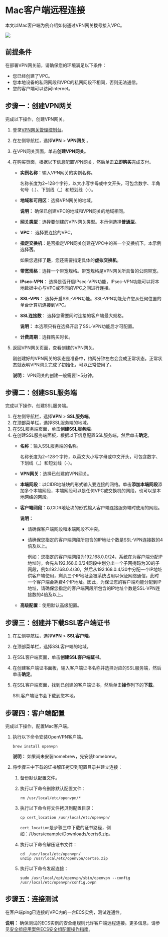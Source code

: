 # Mac客户端远程连接

本文以Mac客户端为例介绍如何通过VPN网关拨号接入VPC。

![](https://static-aliyun-doc.oss-accelerate.aliyuncs.com/assets/img/zh-CN/5498488951/p3332.png)

## 前提条件

在部署VPN网关前，请确保您的环境满足以下条件：

-   您已经创建了VPC。
-   您本地设备的私网网段和VPC的私网网段不相同，否则无法通信。
-   您的客户端可以访问Internet。

## 步骤一：创建VPN网关

完成以下操作，创建VPN网关。

1.  登录[VPN网关管理控制台](https://vpc.console.aliyun.com/vpn)。
2.  在左侧导航栏，选择**VPN** \> **VPN网关** 。
3.  在VPN网关页面，单击**创建VPN网关**。
4.  在购买页面，根据以下信息配置VPN网关，然后单击**立即购买**完成支付。
    -   **实例名称**：输入VPN网关的实例名称。

        名称长度为2~128个字符，以大小写字母或中文开头，可包含数字、半角句号（.）、下划线（\_）和短划线（-）。

    -   **地域和可用区**：选择VPN网关的地域。

        **说明：** 确保已创建VPC的地域和VPN网关的地域相同。

    -   **网关类型**：选择要创建的VPN网关类型。本示例选择**普通型**。
    -   **VPC**： 选择要连接的VPC。
    -   **指定交换机**：是否指定VPN网关创建在VPC中的某一个交换机下。本示例选择**否**。

        如果您选择了**是**，您还需要指定具体的**虚拟交换机**。

    -   **带宽规格**：选择一个带宽规格。带宽规格是VPN网关所具备的公网带宽。
    -   **IPsec-VPN**： 选择是否开启IPsec-VPN功能，IPsec-VPN功能可以将本地数据中心与VPC或不同的VPC之间进行连接。
    -   **SSL-VPN**： 选择开启SSL-VPN功能。SSL-VPN功能允许您从任何位置的单台计算机连接到VPC。
    -   **SSL连接数**： 选择您需要同时连接的客户端最大规格。

        **说明：** 本选项只有在选择开启了SSL-VPN功能后才可配置。

    -   **计费周期**：选择购买时长。
5.  返回VPN网关页面，查看创建的VPN网关。

    刚创建好的VPN网关的状态是准备中，约两分钟左右会变成正常状态。正常状态就表明VPN网关完成了初始化，可以正常使用了。

    **说明：** VPN网关的创建一般需要1~5分钟。


## 步骤二：创建SSL服务端

完成以下操作，创建SSL服务端。

1.  在左侧导航栏，选择**VPN** \> **SSL服务端**。
2.  在顶部菜单栏，选择SSL服务端的地域。
3.  在SSL服务端页面，单击**创建SSL服务端**。
4.  在创建SSL服务端面板，根据以下信息配置SSL服务端，然后单击**确定**。
    -   **名称**：输入SSL服务端的名称。

        名称长度为2~128个字符，以英文大小写字母或中文开头，可包含数字、下划线（\_）和短划线（-）。

    -   **VPN网关**：选择已创建的VPN网关。
    -   **本端网段**：以CIDR地址块的形式输入要连接的网络。单击**添加本端网段**添加多个本端网段，本端网段可以是任何VPC或交换机的网段，也可以是本地网络的网段。
    -   **客户端网段**：以CIDR地址块的形式输入客户端连接服务端时使用的网段。

        **说明：**

        -   请确保客户端网段和本端网段不冲突。
        -   请确保您指定的客户端网段所包含的IP地址个数是SSL-VPN连接数的4倍及以上。

            例如：您指定的客户端网段为192.168.0.0/24，系统在为客户端分配IP地址时，会先从192.168.0.0/24网段中划分出一个子网掩码为30的子网段，例如192.168.0.4/30，然后从192.168.0.4/30中分配一个IP地址供客户端使用，剩余三个IP地址会被系统占用以保证网络通信，此时一个客户端会耗费4个IP地址。因此，为保证您的客户端均能分配到IP地址，请确保您指定的客户端网段所包含的IP地址个数是SSL-VPN连接数的4倍及以上。

    -   **高级配置**：使用默认高级配置。

## 步骤三：创建并下载SSL客户端证书

1.  在左侧导航栏，选择**VPN** \> **SSL客户端**。
2.  在顶部菜单栏，选择SSL客户端的地域。
3.  在SSL客户端页面，单击**创建SSL客户端证书**。
4.  在创建客户端证书面板，输入客户端证书名称并选择对应的SSL服务端，然后单击**确定**。
5.  在SSL客户端页面，找到已创建的客户端证书，然后单击**操作**列下的**下载**。

    SSL客户端证书会下载到您本地。


## 步骤四：客户端配置

完成以下操作，配置Mac客户端。

1.  执行以下命令安装OpenVPN客户端。

    ```
    brew install openvpn
    ```

    **说明：** 如果尚未安装homebrew，先安装homebrew。

2.  将步骤三中下载的证书解压拷贝到配置目录并建立连接：
    1.  备份默认配置文件。
    2.  执行以下命令删除默认配置文件：

        ```
        rm /usr/local/etc/openvpn/*
        ```

    3.  执行以下命令将文件拷贝到配置目录：

        ```
        cp cert_location /usr/local/etc/openvpn/
        ```

        `cert_location`是步骤三中下载的证书路径，例如：/Users/example/Downloads/certs6.zip。

    4.  执行以下命令解压证书文件：

        ```
        cd  /usr/local/etc/openvpn/
        unzip /usr/local/etc/openvpn/certs6.zip
        ```

    5.  执行以下命令发起连接：

        ```
        sudo /usr/local/opt/openvpn/sbin/openvpn --config /usr/local/etc/openvpn/config.ovpn
        ```


## 步骤五：连接测试

在客户端ping已连接的VPC内的一台ECS实例，测试连通性。

**说明：** 确保测试的ECS实例的安全组规则允许客户端远程连接。更多信息，请参见[安全组应用案例ECS安全组配置操作指南](/cn.zh-CN/安全/安全组/安全组应用案例.md)。

